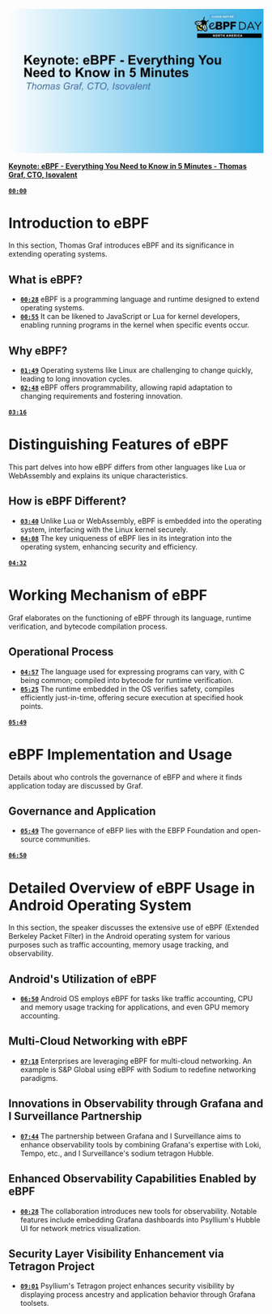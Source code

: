 ![](2024-03-02-17-30-38.png)

[**Keynote: eBPF - Everything You Need to Know in 5 Minutes - Thomas Graf, CTO, Isovalent**](https://www.youtube.com/watch?v=KhPrMW5Rbbc)

[**`00:00`**](https://www.youtube.com/watch?v=KhPrMW5Rbbc?t=0)
# Introduction to eBPF

In this section, Thomas Graf introduces eBPF and its significance in extending operating systems.

## What is eBPF?

- [**`00:28`**](https://www.youtube.com/watch?v=KhPrMW5Rbbc?t=28) eBPF is a programming language and runtime designed to extend operating systems.
- [**`00:55`**](https://www.youtube.com/watch?v=KhPrMW5Rbbc?t=55) It can be likened to JavaScript or Lua for kernel developers, enabling running programs in the kernel when specific events occur.

## Why eBPF?

- [**`01:49`**](https://www.youtube.com/watch?v=KhPrMW5Rbbc?t=109) Operating systems like Linux are challenging to change quickly, leading to long innovation cycles.
- [**`02:48`**](https://www.youtube.com/watch?v=KhPrMW5Rbbc?t=168) eBPF offers programmability, allowing rapid adaptation to changing requirements and fostering innovation.

[**`03:16`**](https://www.youtube.com/watch?v=KhPrMW5Rbbc?t=196)
# Distinguishing Features of eBPF

This part delves into how eBPF differs from other languages like Lua or WebAssembly and explains its unique characteristics.

## How is eBPF Different?

- [**`03:40`**](https://www.youtube.com/watch?v=KhPrMW5Rbbc?t=220) Unlike Lua or WebAssembly, eBPF is embedded into the operating system, interfacing with the Linux kernel securely.
- [**`04:08`**](https://www.youtube.com/watch?v=KhPrMW5Rbbc?t=248) The key uniqueness of eBPF lies in its integration into the operating system, enhancing security and efficiency.

[**`04:32`**](https://www.youtube.com/watch?v=KhPrMW5Rbbc?t=272)
# Working Mechanism of eBPF

Graf elaborates on the functioning of eBPF through its language, runtime verification, and bytecode compilation process.

## Operational Process

- [**`04:57`**](https://www.youtube.com/watch?v=KhPrMW5Rbbc?t=297) The language used for expressing programs can vary, with C being common; compiled into bytecode for runtime verification.
- [**`05:25`**](https://www.youtube.com/watch?v=KhPrMW5Rbbc?t=325) The runtime embedded in the OS verifies safety, compiles efficiently just-in-time, offering secure execution at specified hook points.

[**`05:49`**](https://www.youtube.com/watch?v=KhPrMW5Rbbc?t=349)
# eBPF Implementation and Usage

Details about who controls the governance of eBFP and where it finds application today are discussed by Graf.

## Governance and Application

- [**`05:49`**](https://www.youtube.com/watch?v=KhPrMW5Rbbc?t=349) The governance of eBFP lies with the EBFP Foundation and open-source communities.

[**`06:50`**](https://www.youtube.com/watch?v=KhPrMW5Rbbc?t=410)
# Detailed Overview of eBPF Usage in Android Operating System

In this section, the speaker discusses the extensive use of eBPF (Extended Berkeley Packet Filter) in the Android operating system for various purposes such as traffic accounting, memory usage tracking, and observability.

## Android's Utilization of eBPF

- [**`06:50`**](https://www.youtube.com/watch?v=KhPrMW5Rbbc?t=410) Android OS employs eBPF for tasks like traffic accounting, CPU and memory usage tracking for applications, and even GPU memory accounting.

## Multi-Cloud Networking with eBPF

- [**`07:18`**](https://www.youtube.com/watch?v=KhPrMW5Rbbc?t=438) Enterprises are leveraging eBPF for multi-cloud networking. An example is S&P Global using eBPF with Sodium to redefine networking paradigms.

## Innovations in Observability through Grafana and I Surveillance Partnership

- [**`07:44`**](https://www.youtube.com/watch?v=KhPrMW5Rbbc?t=464) The partnership between Grafana and I Surveillance aims to enhance observability tools by combining Grafana's expertise with Loki, Tempo, etc., and I Surveillance's sodium tetragon Hubble.

## Enhanced Observability Capabilities Enabled by eBPF

- [**`00:28`**](https://www.youtube.com/watch?v=KhPrMW5Rbbc?t=28) The collaboration introduces new tools for observability. Notable features include embedding Grafana dashboards into Psyllium's Hubble UI for network metrics visualization.

## Security Layer Visibility Enhancement via Tetragon Project

- [**`09:01`**](https://www.youtube.com/watch?v=KhPrMW5Rbbc?t=541) Psyllium's Tetragon project enhances security visibility by displaying process ancestry and application behavior through Grafana toolsets.
